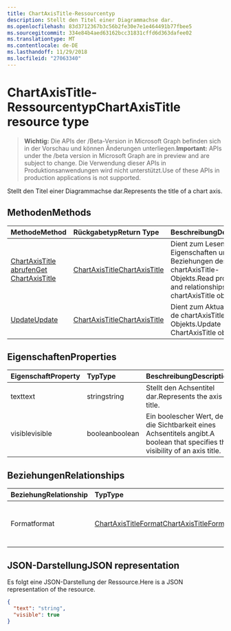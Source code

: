 ```yaml
---
title: ChartAxisTitle-Ressourcentyp
description: Stellt den Titel einer Diagrammachse dar.
ms.openlocfilehash: 83d3712367b3c56b2fe30e7e1e464491b77fbee5
ms.sourcegitcommit: 334e84b4aed63162bcc31831cffd6d363dafee02
ms.translationtype: MT
ms.contentlocale: de-DE
ms.lasthandoff: 11/29/2018
ms.locfileid: "27063340"
---
```

# <a name="chartaxistitle-resource-type"></a><span data-ttu-id="0961e-103">ChartAxisTitle-Ressourcentyp</span><span class="sxs-lookup"><span data-stu-id="0961e-103">ChartAxisTitle resource type</span></span>

> <span data-ttu-id="0961e-104">**Wichtig:** Die APIs der /Beta-Version in Microsoft Graph befinden sich in der Vorschau und können Änderungen unterliegen.</span><span class="sxs-lookup"><span data-stu-id="0961e-104">**Important:** APIs under the /beta version in Microsoft Graph are in preview and are subject to change.</span></span> <span data-ttu-id="0961e-105">Die Verwendung dieser APIs in Produktionsanwendungen wird nicht unterstützt.</span><span class="sxs-lookup"><span data-stu-id="0961e-105">Use of these APIs in production applications is not supported.</span></span>

<span data-ttu-id="0961e-106">Stellt den Titel einer Diagrammachse dar.</span><span class="sxs-lookup"><span data-stu-id="0961e-106">Represents the title of a chart axis.</span></span>


## <a name="methods"></a><span data-ttu-id="0961e-107">Methoden</span><span class="sxs-lookup"><span data-stu-id="0961e-107">Methods</span></span>

| <span data-ttu-id="0961e-108">Methode</span><span class="sxs-lookup"><span data-stu-id="0961e-108">Method</span></span>           | <span data-ttu-id="0961e-109">Rückgabetyp</span><span class="sxs-lookup"><span data-stu-id="0961e-109">Return Type</span></span>    |<span data-ttu-id="0961e-110">Beschreibung</span><span class="sxs-lookup"><span data-stu-id="0961e-110">Description</span></span>|
|:---------------|:--------|:----------|
|[<span data-ttu-id="0961e-111">ChartAxisTitle abrufen</span><span class="sxs-lookup"><span data-stu-id="0961e-111">Get ChartAxisTitle</span></span>](../api/chartaxistitle-get.md) | [<span data-ttu-id="0961e-112">ChartAxisTitle</span><span class="sxs-lookup"><span data-stu-id="0961e-112">ChartAxisTitle</span></span>](chartaxistitle.md) |<span data-ttu-id="0961e-113">Dient zum Lesen der Eigenschaften und der Beziehungen des chartAxisTitle-Objekts.</span><span class="sxs-lookup"><span data-stu-id="0961e-113">Read properties and relationships of chartAxisTitle object.</span></span>|
|[<span data-ttu-id="0961e-114">Update</span><span class="sxs-lookup"><span data-stu-id="0961e-114">Update</span></span>](../api/chartaxistitle-update.md) | [<span data-ttu-id="0961e-115">ChartAxisTitle</span><span class="sxs-lookup"><span data-stu-id="0961e-115">ChartAxisTitle</span></span>](chartaxistitle.md)    |<span data-ttu-id="0961e-116">Dient zum Aktualisieren de chartAxisTitle-Objekts.</span><span class="sxs-lookup"><span data-stu-id="0961e-116">Update ChartAxisTitle object.</span></span> |

## <a name="properties"></a><span data-ttu-id="0961e-117">Eigenschaften</span><span class="sxs-lookup"><span data-stu-id="0961e-117">Properties</span></span>
| <span data-ttu-id="0961e-118">Eigenschaft</span><span class="sxs-lookup"><span data-stu-id="0961e-118">Property</span></span>     | <span data-ttu-id="0961e-119">Typ</span><span class="sxs-lookup"><span data-stu-id="0961e-119">Type</span></span>   |<span data-ttu-id="0961e-120">Beschreibung</span><span class="sxs-lookup"><span data-stu-id="0961e-120">Description</span></span>|
|:---------------|:--------|:----------|
|<span data-ttu-id="0961e-121">text</span><span class="sxs-lookup"><span data-stu-id="0961e-121">text</span></span>|<span data-ttu-id="0961e-122">string</span><span class="sxs-lookup"><span data-stu-id="0961e-122">string</span></span>|<span data-ttu-id="0961e-123">Stellt den Achsentitel dar.</span><span class="sxs-lookup"><span data-stu-id="0961e-123">Represents the axis title.</span></span>|
|<span data-ttu-id="0961e-124">visible</span><span class="sxs-lookup"><span data-stu-id="0961e-124">visible</span></span>|<span data-ttu-id="0961e-125">boolean</span><span class="sxs-lookup"><span data-stu-id="0961e-125">boolean</span></span>|<span data-ttu-id="0961e-126">Ein boolescher Wert, der die Sichtbarkeit eines Achsentitels angibt.</span><span class="sxs-lookup"><span data-stu-id="0961e-126">A boolean that specifies the visibility of an axis title.</span></span>|

## <a name="relationships"></a><span data-ttu-id="0961e-127">Beziehungen</span><span class="sxs-lookup"><span data-stu-id="0961e-127">Relationships</span></span>
| <span data-ttu-id="0961e-128">Beziehung</span><span class="sxs-lookup"><span data-stu-id="0961e-128">Relationship</span></span> | <span data-ttu-id="0961e-129">Typ</span><span class="sxs-lookup"><span data-stu-id="0961e-129">Type</span></span>   |<span data-ttu-id="0961e-130">Beschreibung</span><span class="sxs-lookup"><span data-stu-id="0961e-130">Description</span></span>|
|:---------------|:--------|:----------|
|<span data-ttu-id="0961e-131">Format</span><span class="sxs-lookup"><span data-stu-id="0961e-131">format</span></span>|[<span data-ttu-id="0961e-132">ChartAxisTitleFormat</span><span class="sxs-lookup"><span data-stu-id="0961e-132">ChartAxisTitleFormat</span></span>](chartaxistitleformat.md)|<span data-ttu-id="0961e-p102">Stellt die Formatierung des Diagrammachsentitels dar. Schreibgeschützt.</span><span class="sxs-lookup"><span data-stu-id="0961e-p102">Represents the formatting of chart axis title. Read-only.</span></span>|

## <a name="json-representation"></a><span data-ttu-id="0961e-135">JSON-Darstellung</span><span class="sxs-lookup"><span data-stu-id="0961e-135">JSON representation</span></span>

<span data-ttu-id="0961e-136">Es folgt eine JSON-Darstellung der Ressource.</span><span class="sxs-lookup"><span data-stu-id="0961e-136">Here is a JSON representation of the resource.</span></span>

<!-- {
  "blockType": "resource",
  "optionalProperties": [

  ],
  "@odata.type": "microsoft.graph.chartAxisTitle"
}-->

```json
{
  "text": "string",
  "visible": true
}

```

<!-- uuid: 8fcb5dbc-d5aa-4681-8e31-b001d5168d79
2015-10-25 14:57:30 UTC -->
<!-- {
  "type": "#page.annotation",
  "description": "ChartAxisTitle resource",
  "keywords": "",
  "section": "documentation",
  "tocPath": ""
}-->